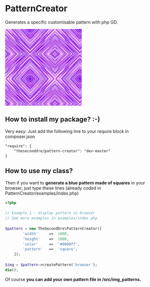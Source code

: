 # PatternCreator
Generates a specific customisable pattern with php GD.

![Example of random pattern](https://raw.githubusercontent.com/theseconddre/PatternCreator/master/examples/result.jpg)

## How to install my package? :-)

Very easy: Just add the following line to your require block in composer.json
```
"require": {
	"theseconddre/pattern-creator": "dev-master"
}
```
## How to use my class?

Then if you want to **generate a blue pattern made of squares** in your browser, just type these lines (already coded in PatternCreator/examples/index.php)

```php
<?php 

// Example 1 : display pattern in browser
// See more examples in examples/index.php 

$pattern = new TheSecondDre\PatternCreator([
		'width' 	=>  1000,
		'height' 	=>  1000,
		'color' 	=>  '#0000ff',
		'pattern' 	=>  'square',
	]);

$img = $pattern->createPattern('browser');
die();
```
Of course **you can add your own pattern file in /src/img_patterns.**

